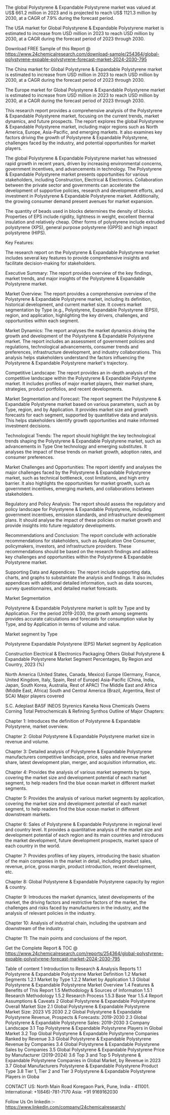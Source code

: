 The global Polystyrene & Expandable Polystyrene market was valued at US$ 661.2 million in 2023 and is projected to reach US$ 1121.3 million by 2030, at a CAGR of 7.9% during the forecast period.

The USA market for Global Polystyrene & Expandable Polystyrene market is estimated to increase from USD million in 2023 to reach USD million by 2030, at a CAGR during the forecast period of 2023 through 2030.

Download FREE Sample of this Report @ https://www.24chemicalresearch.com/download-sample/254364/global-polystyrene-expable-polystyrene-forecast-market-2024-2030-795

The China market for Global Polystyrene & Expandable Polystyrene market is estimated to increase from USD million in 2023 to reach USD million by 2030, at a CAGR during the forecast period of 2023 through 2030.

The Europe market for Global Polystyrene & Expandable Polystyrene  market is estimated to increase from USD million in 2023 to reach USD million by 2030, at a CAGR during the forecast period of 2023 through 2030.

This research report provides a comprehensive analysis of the Polystyrene & Expandable Polystyrene market, focusing on the current trends, market dynamics, and future prospects. The report explores the global Polystyrene & Expandable Polystyrene market, including major regions such as North America, Europe, Asia-Pacific, and emerging markets. It also examines key factors driving the growth of Polystyrene & Expandable Polystyrene, challenges faced by the industry, and potential opportunities for market players.

The global Polystyrene & Expandable Polystyrene market has witnessed rapid growth in recent years, driven by increasing environmental concerns, government incentives, and advancements in technology. The Polystyrene & Expandable Polystyrene market presents opportunities for various stakeholders, including Construction, Electrical & Electronics. Collaboration between the private sector and governments can accelerate the development of supportive policies, research and development efforts, and investment in Polystyrene & Expandable Polystyrene market. Additionally, the growing consumer demand present avenues for market expansion.

The quantity of beads used in blocks determines the density of blocks. Properties of EPS include rigidity, lightness in weight, excellent thermal insulation and relatively cheap. Other forms of polystyrene include extruded polystyrene (XPS), general purpose polystyrene (GPPS) and high impact polystyrene (HIPS).

Key Features:

The research report on the Polystyrene & Expandable Polystyrene market includes several key features to provide comprehensive insights and facilitate decision-making for stakeholders.

Executive Summary: The report provides overview of the key findings, market trends, and major insights of the Polystyrene & Expandable Polystyrene market.

Market Overview: The report provides a comprehensive overview of the Polystyrene & Expandable Polystyrene market, including its definition, historical development, and current market size. It covers market segmentation by Type (e.g., Polystyrene, Expandable Polystyrene (EPS)), region, and application, highlighting the key drivers, challenges, and opportunities within each segment.

Market Dynamics: The report analyses the market dynamics driving the growth and development of the Polystyrene & Expandable Polystyrene market. The report includes an assessment of government policies and regulations, technological advancements, consumer trends and preferences, infrastructure development, and industry collaborations. This analysis helps stakeholders understand the factors influencing the Polystyrene & Expandable Polystyrene market's trajectory.

Competitive Landscape: The report provides an in-depth analysis of the competitive landscape within the Polystyrene & Expandable Polystyrene market. It includes profiles of major market players, their market share, strategies, product portfolios, and recent developments.

Market Segmentation and Forecast: The report segment the Polystyrene & Expandable Polystyrene market based on various parameters, such as by Type, region, and by Application. It provides market size and growth forecasts for each segment, supported by quantitative data and analysis. This helps stakeholders identify growth opportunities and make informed investment decisions.

Technological Trends: The report should highlight the key technological trends shaping the Polystyrene & Expandable Polystyrene market, such as advancements in Type One technology and emerging substitutes. It analyses the impact of these trends on market growth, adoption rates, and consumer preferences.

Market Challenges and Opportunities: The report identify and analyses the major challenges faced by the Polystyrene & Expandable Polystyrene market, such as technical bottleneck, cost limitations, and high entry barrier. It also highlights the opportunities for market growth, such as government incentives, emerging markets, and collaborations between stakeholders.

Regulatory and Policy Analysis: The report should assess the regulatory and policy landscape for Polystyrene & Expandable Polystyrene, including government incentives, emission standards, and infrastructure development plans. It should analyse the impact of these policies on market growth and provide insights into future regulatory developments.

Recommendations and Conclusion: The report conclude with actionable recommendations for stakeholders, such as Application One Consumer, policymakers, investors, and infrastructure providers. These recommendations should be based on the research findings and address key challenges and opportunities within the Polystyrene & Expandable Polystyrene market.

Supporting Data and Appendices: The report include supporting data, charts, and graphs to substantiate the analysis and findings. It also includes appendices with additional detailed information, such as data sources, survey questionnaires, and detailed market forecasts.

Market Segmentation

Polystyrene & Expandable Polystyrene market is split by Type and by Application. For the period 2019-2030, the growth among segments provides accurate calculations and forecasts for consumption value by Type, and by Application in terms of volume and value.

Market segment by Type

Polystyrene
Expandable Polystyrene (EPS)
Market segment by Application

Construction
Electrical & Electronics
Packaging
Others
Global Polystyrene & Expandable Polystyrene Market Segment Percentages, By Region and Country, 2023 (%)

North America (United States, Canada, Mexico)
Europe (Germany, France, United Kingdom, Italy, Spain, Rest of Europe)
Asia-Pacific (China, India, Japan, South Korea, Australia, Rest of APAC)
The Middle East and Africa (Middle East, Africa)
South and Central America (Brazil, Argentina, Rest of SCA)
Major players covered

S.C. Adeplast
BASF
INEOS Styrenics
Kaneka
Nova Chemicals
Owens Corning
Total Petrochemicals & Refining
Synthos
Outline of Major Chapters:

Chapter 1: Introduces the definition of Polystyrene & Expandable Polystyrene, market overview.

Chapter 2: Global Polystyrene & Expandable Polystyrene market size in revenue and volume.

Chapter 3: Detailed analysis of Polystyrene & Expandable Polystyrene manufacturers competitive landscape, price, sales and revenue market share, latest development plan, merger, and acquisition information, etc.

Chapter 4: Provides the analysis of various market segments by type, covering the market size and development potential of each market segment, to help readers find the blue ocean market in different market segments.

Chapter 5: Provides the analysis of various market segments by application, covering the market size and development potential of each market segment, to help readers find the blue ocean market in different downstream markets.

Chapter 6: Sales of Polystyrene & Expandable Polystyrene in regional level and country level. It provides a quantitative analysis of the market size and development potential of each region and its main countries and introduces the market development, future development prospects, market space of each country in the world.

Chapter 7: Provides profiles of key players, introducing the basic situation of the main companies in the market in detail, including product sales, revenue, price, gross margin, product introduction, recent development, etc.

Chapter 8: Global Polystyrene & Expandable Polystyrene capacity by region & country.

Chapter 9: Introduces the market dynamics, latest developments of the market, the driving factors and restrictive factors of the market, the challenges and risks faced by manufacturers in the industry, and the analysis of relevant policies in the industry.

Chapter 10: Analysis of industrial chain, including the upstream and downstream of the industry.

Chapter 11: The main points and conclusions of the report.

Get the Complete Report & TOC @ https://www.24chemicalresearch.com/reports/254364/global-polystyrene-expable-polystyrene-forecast-market-2024-2030-795

Table of content
1 Introduction to Research & Analysis Reports
1.1 Polystyrene & Expandable Polystyrene Market Definition
1.2 Market Segments
1.2.1 Market by Type
1.2.2 Market by Application
1.3 Global Polystyrene & Expandable Polystyrene Market Overview
1.4 Features & Benefits of This Report
1.5 Methodology & Sources of Information
1.5.1 Research Methodology
1.5.2 Research Process
1.5.3 Base Year
1.5.4 Report Assumptions & Caveats
2 Global Polystyrene & Expandable Polystyrene Overall Market Size
2.1 Global Polystyrene & Expandable Polystyrene Market Size: 2023 VS 2030
2.2 Global Polystyrene & Expandable Polystyrene Revenue, Prospects & Forecasts: 2019-2030
2.3 Global Polystyrene & Expandable Polystyrene Sales: 2019-2030
3 Company Landscape
3.1 Top Polystyrene & Expandable Polystyrene Players in Global Market
3.2 Top Global Polystyrene & Expandable Polystyrene Companies Ranked by Revenue
3.3 Global Polystyrene & Expandable Polystyrene Revenue by Companies
3.4 Global Polystyrene & Expandable Polystyrene Sales by Companies
3.5 Global Polystyrene & Expandable Polystyrene Price by Manufacturer (2019-2024)
3.6 Top 3 and Top 5 Polystyrene & Expandable Polystyrene Companies in Global Market, by Revenue in 2023
3.7 Global Manufacturers Polystyrene & Expandable Polystyrene Product Type
3.8 Tier 1, Tier 2 and Tier 3 Polystyrene & Expandable Polystyrene Players in Globa

CONTACT US:
North Main Road Koregaon Park, Pune, India - 411001.
International: +1(646)-781-7170
Asia: +91 9169162030

Follow Us On linkedin :- https://www.linkedin.com/company/24chemicalresearch/
